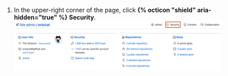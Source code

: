 1. In the upper-right corner of the page, click **{% octicon "shield" aria-hidden="true" %} Security**.
![Screenshot of the header of the "Site admin" page for a user or repository. The "Security" tab is highlighted with an orange outline.](/assets/images/enterprise/site-admin-settings/repo/repo-security-top-tab.png)
